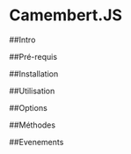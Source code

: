 # Camembert.JS

##Intro

##Pré-requis

##Installation

##Utilisation

##Options

##Méthodes

##Evenements